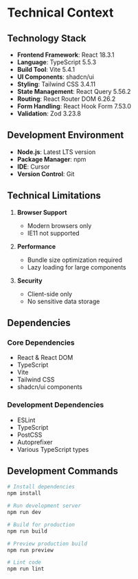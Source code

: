 # Technical Context

## Technology Stack
- **Frontend Framework**: React 18.3.1
- **Language**: TypeScript 5.5.3
- **Build Tool**: Vite 5.4.1
- **UI Components**: shadcn/ui
- **Styling**: Tailwind CSS 3.4.11
- **State Management**: React Query 5.56.2
- **Routing**: React Router DOM 6.26.2
- **Form Handling**: React Hook Form 7.53.0
- **Validation**: Zod 3.23.8

## Development Environment
- **Node.js**: Latest LTS version
- **Package Manager**: npm
- **IDE**: Cursor
- **Version Control**: Git

## Technical Limitations
1. **Browser Support**
   - Modern browsers only
   - IE11 not supported

2. **Performance**
   - Bundle size optimization required
   - Lazy loading for large components

3. **Security**
   - Client-side only
   - No sensitive data storage

## Dependencies
### Core Dependencies
- React & React DOM
- TypeScript
- Vite
- Tailwind CSS
- shadcn/ui components

### Development Dependencies
- ESLint
- TypeScript
- PostCSS
- Autoprefixer
- Various TypeScript types

## Development Commands
```bash
# Install dependencies
npm install

# Run development server
npm run dev

# Build for production
npm run build

# Preview production build
npm run preview

# Lint code
npm run lint
``` 